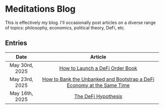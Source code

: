 # Meditations Blog

This is effectively my blog. I'll occasionally post articles on a diverse range of topics:
philosophy, economics, political theory, DeFi, etc.

## Entries

| Date | Article |
|:--:|:--:|
| May 30rd, 2025 | [How to Launch a DeFi Order Book](How%20to%20Launch%20a%20DeFi%20Order%20Book/README.md) |
| May 23rd, 2025 | [How to Bank the Unbanked and Bootstrap a DeFi Economy at the Same Time](How%20to%20Bank%20the%20Unbanked/README.md) |
| May 16th, 2025 | [The DeFi Hypothesis](The%20DeFi%20Hypothesis/README.md) |
